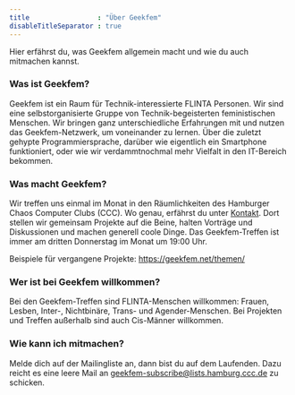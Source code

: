 ```yaml
---
title                 : "Über Geekfem"
disableTitleSeparator : true
---
```

Hier erfährst du, was Geekfem allgemein macht und wie du auch mitmachen kannst. 

### Was ist Geekfem?

Geekfem ist ein Raum für Technik-interessierte FLINTA Personen. Wir sind eine selbstorganisierte Gruppe von Technik-begeisterten feministischen Menschen. Wir bringen ganz unterschiedliche Erfahrungen mit und nutzen das Geekfem-Netzwerk, um voneinander zu lernen. Über die zuletzt gehypte Programmiersprache, darüber wie eigentlich ein Smartphone funktioniert, oder wie wir verdammtnochmal mehr Vielfalt in den IT-Bereich bekommen. 


### Was macht Geekfem?

Wir treffen uns einmal im Monat in den Räumlichkeiten des Hamburger Chaos Computer Clubs (CCC). Wo genau, erfährst du unter [Kontakt](/kontakt). Dort stellen wir gemeinsam Projekte auf die Beine, halten Vorträge und Diskussionen und machen generell coole Dinge. Das Geekfem-Treffen ist immer am dritten Donnerstag im Monat um 19:00 Uhr. 

Beispiele für vergangene Projekte: 
https://geekfem.net/themen/


### Wer ist bei Geekfem willkommen? 

Bei den Geekfem-Treffen sind FLINTA-Menschen willkommen: Frauen, Lesben, Inter-, Nichtbinäre, Trans- und Agender-Menschen. Bei Projekten und Treffen außerhalb sind auch Cis-Männer willkommen.


### Wie kann ich mitmachen?

Melde dich auf der Mailingliste an, dann bist du auf dem Laufenden. Dazu reicht es eine leere Mail an geekfem-subscribe@lists.hamburg.ccc.de zu schicken.
